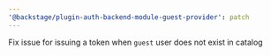 ```yaml
---
'@backstage/plugin-auth-backend-module-guest-provider': patch
---
```


Fix issue for issuing a token when `guest` user does not exist in catalog
